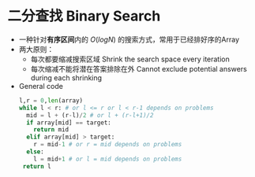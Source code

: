 # 二分查找 Binary Search
- 一种针对**有序区间**内的 $O(logN)$ 的搜索方式，常用于已经排好序的Array
- 两大原则：
  - 每次都要缩减搜索区域 Shrink the search space every iteration
  - 每次缩减不能将潜在答案排除在外 Cannot exclude potential answers during each shrinking
- General code
  ```python
  l,r = 0,len(array)
  while l < r: # or l <= r or l < r-1 depends on problems
    mid = l + (r-l)/2 # or l + (r-l+1)/2
    if array[mid] == target:
      return mid
    elif array[mid] > target:
      r = mid-1 # or r = mid depends on problems
    else:
      l = mid+1 # or l = mid depends on problems
   return l
  ```
 
